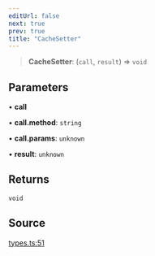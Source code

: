 ```yaml
---
editUrl: false
next: true
prev: true
title: "CacheSetter"
---
```


> **CacheSetter**: (`call`, `result`) => `void`

## Parameters

• **call**

• **call\.method**: `string`

• **call\.params**: `unknown`

• **result**: `unknown`

## Returns

`void`

## Source

[types.ts:51](https://github.com/chord-ts/rpc/blob/0637e5c/src/types.ts#L51)
